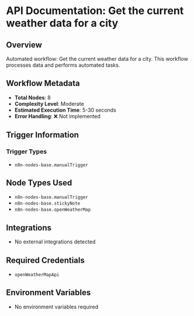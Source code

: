 # API Documentation: Get the current weather data for a city

## Overview
Automated workflow: Get the current weather data for a city. This workflow processes data and performs automated tasks.

## Workflow Metadata
- **Total Nodes**: 8
- **Complexity Level**: Moderate
- **Estimated Execution Time**: 5-30 seconds
- **Error Handling**: ❌ Not implemented

## Trigger Information
### Trigger Types
- `n8n-nodes-base.manualTrigger`

## Node Types Used
- `n8n-nodes-base.manualTrigger`
- `n8n-nodes-base.stickyNote`
- `n8n-nodes-base.openWeatherMap`

## Integrations
- No external integrations detected

## Required Credentials
- `openWeatherMapApi`

## Environment Variables
- No environment variables required
